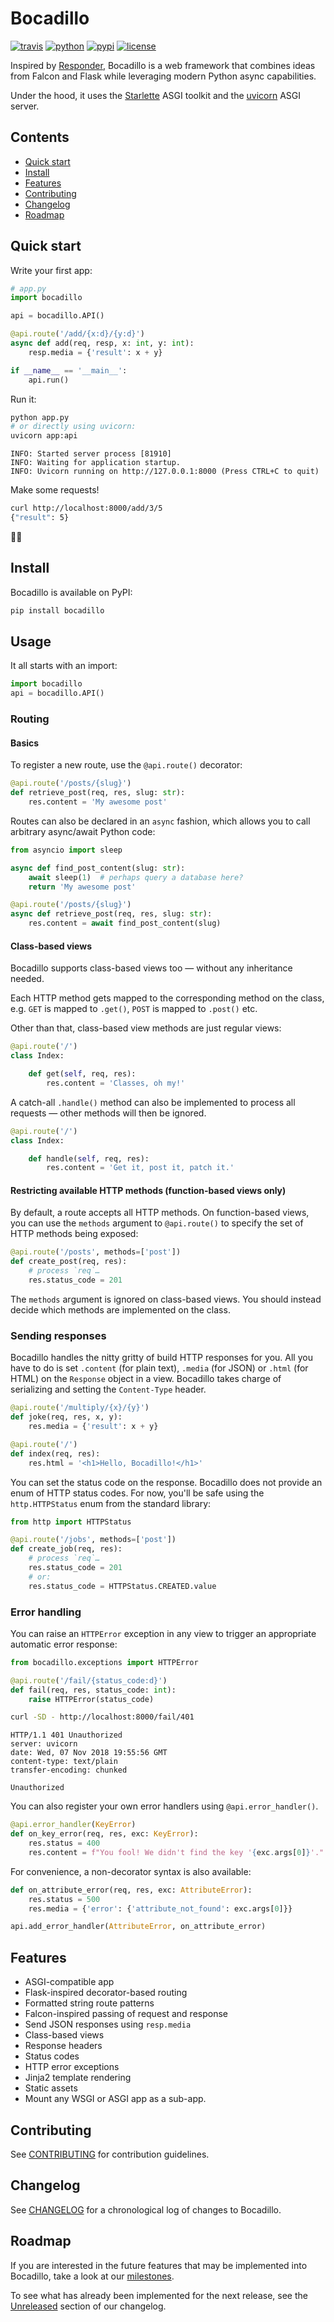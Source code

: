 # Bocadillo

[![travis](https://img.shields.io/travis-ci/florimondmanca/bocadillo.svg)][travis-url]
[![python](https://img.shields.io/pypi/pyversions/bocadillo.svg)][pypi-url]
[![pypi](https://img.shields.io/pypi/v/bocadillo.svg)][pypi-url]
[![license](https://img.shields.io/pypi/l/bocadillo.svg)][pypi-url]

Inspired by [Responder](http://python-responder.org), Bocadillo is a web framework that combines ideas from Falcon and Flask while leveraging modern Python async capabilities.

Under the hood, it uses the [Starlette](https://www.starlette.io) ASGI toolkit and the [uvicorn](https://www.uvicorn.org) ASGI server.

## Contents

- [Quick start](#quick-start)
- [Install](#install)
- [Features](#features)
- [Contributing](#contributing)
- [Changelog](#changelog)
- [Roadmap](#roadmap)

## Quick start

Write your first app:

```python
# app.py
import bocadillo

api = bocadillo.API()

@api.route('/add/{x:d}/{y:d}')
async def add(req, resp, x: int, y: int):
    resp.media = {'result': x + y}

if __name__ == '__main__':
    api.run()
```

Run it:

```bash
python app.py
# or directly using uvicorn:
uvicorn app:api
```

```
INFO: Started server process [81910]
INFO: Waiting for application startup.
INFO: Uvicorn running on http://127.0.0.1:8000 (Press CTRL+C to quit)
```

Make some requests!

```bash
curl http://localhost:8000/add/3/5
{"result": 5}
```

🌯💥

## Install

Bocadillo is available on PyPI:

```bash
pip install bocadillo
```

## Usage

It all starts with an import:

```python
import bocadillo
api = bocadillo.API()
```

### Routing

#### Basics

To register a new route, use the `@api.route()` decorator:

```python
@api.route('/posts/{slug}')
def retrieve_post(req, res, slug: str):
    res.content = 'My awesome post'
```

Routes can also be declared in an `async` fashion, which allows you to call
arbitrary async/await Python code:

```python
from asyncio import sleep

async def find_post_content(slug: str):
    await sleep(1)  # perhaps query a database here?
    return 'My awesome post'

@api.route('/posts/{slug}')
async def retrieve_post(req, res, slug: str):
    res.content = await find_post_content(slug)
```

#### Class-based views

Bocadillo supports class-based views too — without any inheritance needed.

Each HTTP method gets mapped to the corresponding method on the
class, e.g. `GET` is mapped to `.get()`, `POST` is mapped to `.post()` etc.

Other than that, class-based view methods are just regular views:

```python
@api.route('/')
class Index:

    def get(self, req, res):
        res.content = 'Classes, oh my!'
```

A catch-all `.handle()` method can also be implemented to process all
requests — other methods will then be ignored.

```python
@api.route('/')
class Index:

    def handle(self, req, res):
        res.content = 'Get it, post it, patch it.'
```

#### Restricting available HTTP methods (function-based views only)

By default, a route accepts all HTTP methods. On function-based views,
you can use the `methods` argument to `@api.route()` to specify the set of
HTTP methods being exposed:

```python
@api.route('/posts', methods=['post'])
def create_post(req, res):
    # process `req`…
    res.status_code = 201
```

The `methods` argument is ignored on class-based views. You should instead
decide which methods are implemented on the class.

### Sending responses

Bocadillo handles the nitty gritty of build HTTP responses for you. All you
have to do is set `.content` (for plain text), `.media` (for JSON) or `.html`
(for HTML) on the `Response` object in a view. Bocadillo takes charge of
serializing and setting the `Content-Type` header.

```python
@api.route('/multiply/{x}/{y}')
def joke(req, res, x, y):
    res.media = {'result': x + y}
```

```python
@api.route('/')
def index(req, res):
    res.html = '<h1>Hello, Bocadillo!</h1>'
```

You can set the status code on the response. Bocadillo does not provide
an enum of HTTP status codes. For now, you'll be safe using the
`http.HTTPStatus` enum from the standard library:

```python
from http import HTTPStatus

@api.route('/jobs', methods=['post'])
def create_job(req, res):
    # process `req`…
    res.status_code = 201
    # or:
    res.status_code = HTTPStatus.CREATED.value
```

### Error handling

You can raise an `HTTPError` exception in any view to trigger an appropriate
automatic error response:

```python
from bocadillo.exceptions import HTTPError

@api.route('/fail/{status_code:d}')
def fail(req, res, status_code: int):
    raise HTTPError(status_code)
```

```bash
curl -SD - http://localhost:8000/fail/401
```

```http
HTTP/1.1 401 Unauthorized
server: uvicorn
date: Wed, 07 Nov 2018 19:55:56 GMT
content-type: text/plain
transfer-encoding: chunked

Unauthorized
```

You can also register your own error handlers using `@api.error_handler()`.

```python
@api.error_handler(KeyError)
def on_key_error(req, res, exc: KeyError):
    res.status = 400
    res.content = f"You fool! We didn't find the key '{exc.args[0]}'."
```

For convenience, a non-decorator syntax is also available:

```python
def on_attribute_error(req, res, exc: AttributeError):
    res.status = 500
    res.media = {'error': {'attribute_not_found': exc.args[0]}}

api.add_error_handler(AttributeError, on_attribute_error)
```

## Features

- ASGI-compatible app
- Flask-inspired decorator-based routing
- Formatted string route patterns
- Falcon-inspired passing of request and response
- Send JSON responses using `resp.media`
- Class-based views
- Response headers
- Status codes
- HTTP error exceptions
- Jinja2 template rendering
- Static assets
- Mount any WSGI or ASGI app as a sub-app.

## Contributing

See [CONTRIBUTING](https://github.com/florimondmanca/bocadillo/blob/master/CONTRIBUTING.md) for contribution guidelines.

## Changelog

See [CHANGELOG](https://github.com/florimondmanca/bocadillo/blob/master/CHANGELOG.md) for a chronological log of changes to Bocadillo.

## Roadmap

If you are interested in the future features that may be implemented into Bocadillo, take a look at our [milestones](https://github.com/florimondmanca/bocadillo/milestones?with_issues=no).

To see what has already been implemented for the next release, see the [Unreleased](https://github.com/florimondmanca/bocadillo/blob/master/CHANGELOG.md#unreleased) section of our changelog.

<!-- URLs -->

[travis-url]: https://travis-ci.org/florimondmanca/bocadillo

[pypi-url]: https://pypi.org/project/bocadillo/
